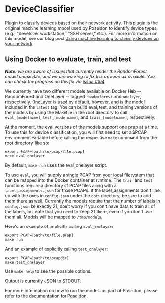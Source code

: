 # DeviceClassifier

Plugin to classify devices based on their network activity. This plugin is the
 original machine learning model used by Poseidon to identify device types (e.g.,
 "developer workstation," "SSH server," etc.). For more information on this model,
 see our blog post [Using machine learning to classify devices on your network](https://blog.cyberreboot.org/using-machine-learning-to-classify-devices-on-your-network-e9bb98cbfdb6)

## Using Docker to evaluate, train, and test

_**Note:** we are aware of issues that currently render the RandomForest model
 unuseable, and we are working to fix this as soon as possible. You can check the
 progress on this fix via [issue #104](https://github.com/CyberReboot/PoseidonML/issues/104)._

We currently have two different models available on Docker Hub -- RandomForest and
 OneLayer -- tagged `randomforest` and `onelayer`, respectively. OneLayer is used by
 default, however, and is the model included in the `latest` tag. You can build
 eval, test, and training versions of the models by using the Makefile in the root
 directory to call `eval_[modelname]`, `test_[modelname]`, and `train_[modelname]`,
 respectively.

At the moment, the eval versions of the models support one pcap at a time. To use
 this for device classification, you will first need to set a $PCAP environment
 variable before calling the respective `make` command from the root directory, like
 so:

```
export PCAP=[path/to/pcap/file.pcap]
make eval_onelayer
```
By default, `make run` uses the eval_onelayer script.

To use `eval`, you will supply a single PCAP from your local filesystem that can
 be mapped into the Docker container at runtime.  The `train` and `test` functions
 require a directory of PCAP files along with a `label_assignments.json` for
 those PCAPs. If the label_assignments don't line up with the ones in `config.json`
 under the `opts` directory, be sure to add them there as well.  Currently the
 models require that the number of labels in `config.json` be exactly 21, don't
 worry if you don't have data to train all of the labels, but note that you need
 to keep 21 there, even if you don't use them all. Models will be mapped to `/tmp/models`.

Here's an example of implicitly calling `eval_onelayer`:
```
export PCAP=[path/to/file.pcap]
make run
```

And an example of explicitly calling `test_onelayer`:
```
export PCAP=[path/to/pcapdir]
make test_onelayer
```

Use `make help` to see the possible options.

Output is currently JSON to STDOUT.

For more information on how to run the models as part of Poseidon, please refer
 to the documentation for [Poseidon](https://github.com/CyberReboot/poseidon).
